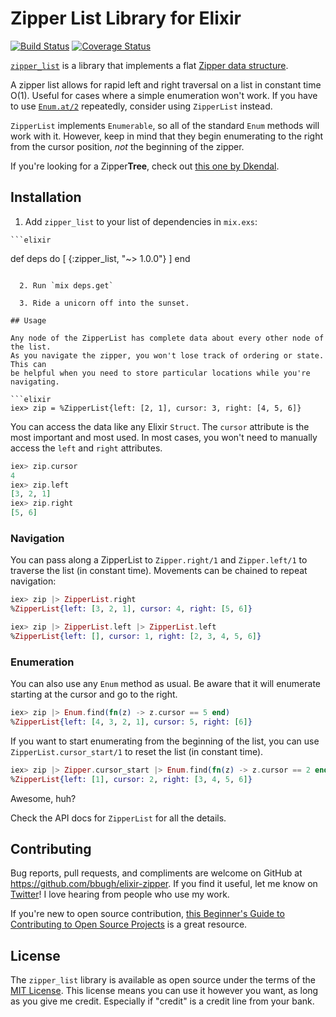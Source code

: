 # Zipper List Library for Elixir
[![Build Status](https://travis-ci.org/bbugh/zipper_list.svg?branch=master)](https://travis-ci.org/bbugh/zipper_list) [![Coverage Status](https://coveralls.io/repos/github/bbugh/zipper_list/badge.svg?branch=master)](https://coveralls.io/github/bbugh/zipper_list?branch=master)

[`zipper_list`](https://github.com/bbugh/zipper_list) is a library that
implements a flat [Zipper data
structure](https://en.wikipedia.org/wiki/Zipper_\(data_structure\)).

A zipper list allows for rapid left and right traversal on a list in constant
time O(1). Useful for cases where a simple enumeration won't work. If you have
to use [`Enum.at/2`](http://elixir-lang.org/docs/stable/elixir/Enum.html#at/3)
repeatedly, consider using `ZipperList` instead.

`ZipperList` implements `Enumerable`, so all of the standard `Enum` methods will
work with it. However, keep in mind that they begin enumerating to the right
from the cursor position, *not* the beginning of the zipper.

If you're looking for a Zipper**Tree**, check out [this
one by Dkendal](https://github.com/Dkendal/zipper_tree).

## Installation

  1. Add `zipper_list` to your list of dependencies in `mix.exs`:

    ```elixir
def deps do
  [
    {:zipper_list, "~> 1.0.0"}
  ]
end
```

  2. Run `mix deps.get`

  3. Ride a unicorn off into the sunset.

## Usage

Any node of the ZipperList has complete data about every other node of the list.
As you navigate the zipper, you won't lose track of ordering or state. This can
be helpful when you need to store particular locations while you're navigating.

```elixir
iex> zip = %ZipperList{left: [2, 1], cursor: 3, right: [4, 5, 6]}
```

You can access the data like any Elixir `Struct`. The `cursor` attribute is the
most important and most used. In most cases, you won't need to manually access
the `left` and `right` attributes.

```elixir
iex> zip.cursor
4
iex> zip.left
[3, 2, 1]
iex> zip.right
[5, 6]
```

### Navigation

You can pass along a ZipperList to `Zipper.right/1` and `Zipper.left/1` to
traverse the list (in constant time). Movements can be chained to repeat
navigation:

```elixir
iex> zip |> ZipperList.right
%ZipperList{left: [3, 2, 1], cursor: 4, right: [5, 6]}

iex> zip |> ZipperList.left |> ZipperList.left
%ZipperList{left: [], cursor: 1, right: [2, 3, 4, 5, 6]}
```

### Enumeration

You can also use any `Enum` method as usual. Be aware that it will enumerate
starting at the cursor and go to the right.

```elixir
iex> zip |> Enum.find(fn(z) -> z.cursor == 5 end)
%ZipperList{left: [4, 3, 2, 1], cursor: 5, right: [6]}
```

If you want to start enumerating from the beginning of the list, you can use
`ZipperList.cursor_start/1` to reset the list (in constant time).

```elixir
iex> zip |> Zipper.cursor_start |> Enum.find(fn(z) -> z.cursor == 2 end)
%ZipperList{left: [1], cursor: 2, right: [3, 4, 5, 6]}
```

Awesome, huh?

Check the API docs for `ZipperList` for all the details.

## Contributing

Bug reports, pull requests, and compliments are welcome on GitHub at
https://github.com/bbugh/elixir-zipper. If you find it useful, let me know on
[Twitter](https://twitter.com/brainbag)! I love hearing from people who use my
work.

If you're new to open source contribution, [this Beginner's Guide to
Contributing to Open Source
Projects](https://blog.newrelic.com/2014/05/05/open-source_gettingstarted/) is a
great resource.

## License

The `zipper_list` library is available as open source under the terms of the
[MIT License](http://opensource.org/licenses/MIT). This license means you can
use it however you want, as long as you give me credit. Especially if "credit"
is a credit line from your bank.
